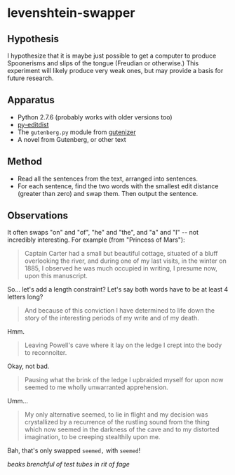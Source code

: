levenshtein-swapper
===================

Hypothesis
----------

I hypothesize that it is maybe just possible to get a computer to produce
Spoonerisms and slips of the tongue (Freudian or otherwise.)  This experiment
will likely produce very weak ones, but may provide a basis for future research.

Apparatus
---------

*   Python 2.7.6 (probably works with older versions too)
*   [py-editdist](http://www.mindrot.org/projects/py-editdist/)
*   The `gutenberg.py` module from [gutenizer](https://github.com/okfn/gutenizer/)
*   A novel from Gutenberg, or other text

Method
------

*   Read all the sentences from the text, arranged into sentences.
*   For each sentence, find the two words with the smallest edit distance
    (greater than zero) and swap them.  Then output the sentence.

Observations
------------

It often swaps "on" and "of", "he" and "the", and "a" and "I" -- not incredibly
interesting.  For example (from "Princess of Mars"):

> Captain Carter had a small but beautiful cottage, situated of a bluff overlooking the river, and during one of my last visits, in the winter on 1885, I observed he was much occupied in writing, I presume now, upon this manuscript.

So... let's add a length constraint?  Let's say both words have to be at
least 4 letters long?

> And because of this conviction I have determined to life down the story of the interesting periods of my write and of my death.

Hmm.

> Leaving Powell's cave where it lay on the ledge I crept into the body to reconnoiter.

Okay, not bad.

> Pausing what the brink of the ledge I upbraided myself for upon now seemed to me wholly unwarranted apprehension.

Umm...

> My only alternative seemed, to lie in flight and my decision was crystallized by a recurrence of the rustling sound from the thing which now seemed in the darkness of the cave and to my distorted imagination, to be creeping stealthily upon me.

Bah, that's only swapped `seemed,` with `seemed`!

_beaks brenchful of test tubes in rit of fage_
